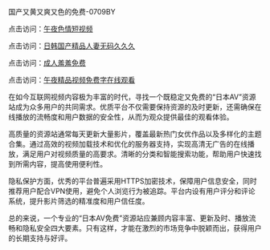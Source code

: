 国产又黄又爽又色的免费-0709BY

点击访问：<a href="https://heiliaowt0d7p.pages.dev">午夜色情短视频</a>

点击访问：<a href="https://heiliaoga6s9v.pages.dev">日韩国产精品人妻无码久久久</a>

点击访问：<a href="https://heiliaoow5kzm.pages.dev">成人羞羞免费</a>

点击访问：<a href="https://heiliao2dmwwy.pages.dev">午夜精品视频免费字在线观看</a>

在如今互联网视频内容极为丰富的时代，寻找一个既稳定又免费的“日本AV”资源站成为众多用户的共同需求。优质平台不仅需要保持资源的及时更新，还需确保在线播放的流畅度和用户数据的安全性，从而为观众提供最佳的观看体验。

高质量的资源站通常每天更新大量影片，覆盖最新热门女优作品以及多样化的主题合集。通过高效的视频加载技术和优化的服务器支持，实现高清无广告的在线播放，满足用户对视频质量的高要求。清晰的分类和智能搜索功能，帮助用户快速找到所需内容，提高使用便利性。

隐私保护方面，优秀的平台普遍采用HTTPS加密技术，保障用户信息安全，同时推荐用户配合VPN使用，避免个人浏览行为被追踪。平台内设有用户评分和评论系统，提升影片筛选的精准度和用户信任度。

总的来说，一个专业的“日本AV免费”资源站应兼顾内容丰富、更新及时、播放流畅和隐私安全四大要素。只有这样，才能在激烈的市场竞争中脱颖而出，获得用户的长期支持与好评。

<span style="display:none;">[Canonical link]( https://github.com/yuyu23201/534106 ）</span>

